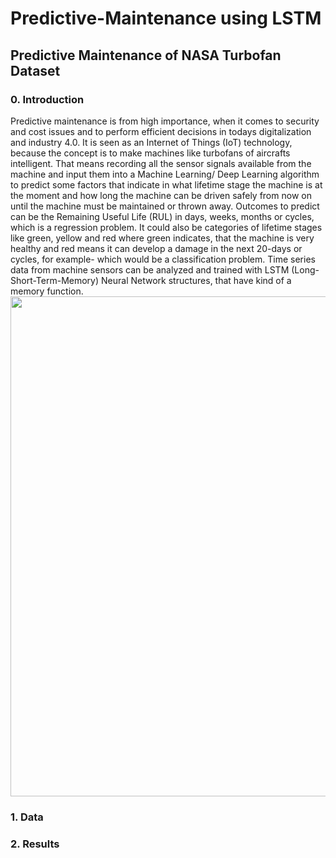# Predictive-Maintenance using LSTM
## Predictive Maintenance of NASA Turbofan Dataset

### 0. Introduction
Predictive maintenance is from high importance, when it comes to security and cost issues and to perform efficient decisions in todays digitalization and industry 4.0.
It is seen as an Internet of Things (IoT) technology, because the concept is to make machines like turbofans of aircrafts intelligent. That means recording all the sensor signals available from the machine and input them into a Machine Learning/ Deep Learning algorithm to predict some factors that indicate in what lifetime stage the machine is at the moment and how long the machine can be driven safely from now on until the machine must be maintained or thrown away.
Outcomes to predict can be the Remaining Useful Life (RUL) in days, weeks, months or cycles, which is a regression problem. It could also be categories of lifetime stages like green, yellow and red where green indicates, that the machine is very healthy and red means it can develop a damage in the next 20-days or cycles, for example- which would be a classification problem.
Time series data from machine sensors can be analyzed and trained with LSTM (Long-Short-Term-Memory) Neural Network structures, that have kind of a memory function.
<img src="https://assets.bwbx.io/images/users/iqjWHBFdfxIU/ilRo9S2KfRjI/v1/1000x-1.jpg" width="800">

### 1. Data


### 2. Results

